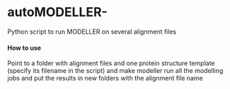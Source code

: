 # autoMODELLER-
Python script to run MODELLER on several alignment files

#### How to use
Point to a folder with alignment files and one protein structure template (specify its filename in the script)
and make modeller run all the modelling jobs and put the results in new folders with the alignment file name
